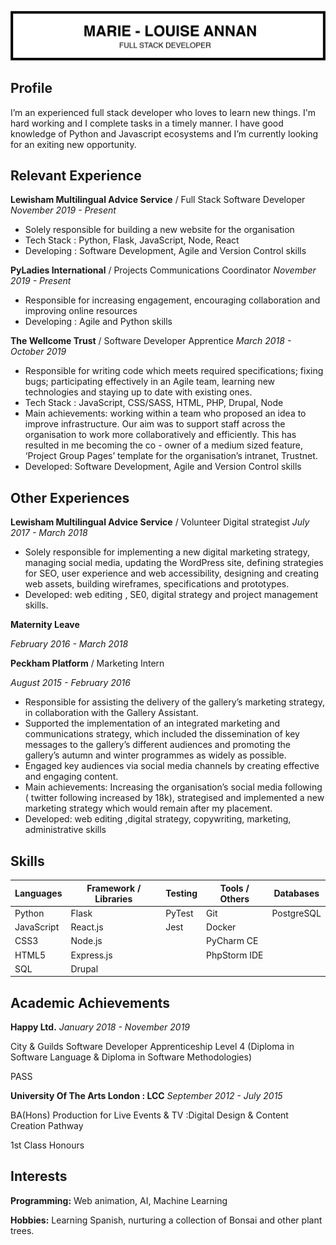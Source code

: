 ![ml header](/img/ml_cv_header2.png)

## Profile

I’m an experienced full stack developer who loves to learn new things. I'm hard working and I complete tasks in a timely manner. I have good knowledge of Python and Javascript ecosystems and I’m currently looking for an exiting new opportunity.

## Relevant Experience

**Lewisham Multilingual Advice Service** / Full Stack Software Developer
_November 2019 - Present_

- Solely responsible for building a new website for the organisation
- Tech Stack : Python, Flask, JavaScript, Node, React
- Developing : Software Development, Agile and Version Control skills

**PyLadies International** / Projects Communications Coordinator
_November 2019 - Present_
- Responsible for increasing engagement, encouraging collaboration and improving online resources
- Developing : Agile and Python skills


**The Wellcome Trust** / Software Developer Apprentice
_March 2018 - October 2019_

- Responsible for writing code which meets required specifications; fixing bugs; participating effectively in an Agile team, learning new technologies and staying up to date with existing ones.
- Tech Stack : JavaScript, CSS/SASS, HTML, PHP, Drupal, Node
- Main achievements: working within a team who proposed an idea to improve infrastructure. Our aim was to support staff across the organisation to work more collaboratively and efficiently. This has resulted in me becoming the co - owner of a medium sized feature, ‘Project Group Pages’ template for the organisation’s intranet, Trustnet.
- Developed: Software Development, Agile and Version Control skills

## Other Experiences

**Lewisham Multilingual Advice Service** / Volunteer Digital strategist
_July 2017 - March 2018_

- Solely responsible for implementing a new digital marketing strategy, managing social media, updating the WordPress site, defining strategies for SEO, user experience and web accessibility, designing and creating web assets, building wireframes, specifications and prototypes.
- Developed: web editing , SE0, digital strategy and project management skills.

**Maternity Leave**

_February 2016 - March 2018_

**Peckham Platform** / Marketing Intern

_August 2015 - February 2016_

- Responsible for assisting the delivery of the gallery’s marketing strategy, in collaboration with the
  Gallery Assistant.
- Supported the implementation of an integrated marketing and communications strategy, which included the dissemination of key messages to the gallery’s different audiences and promoting the gallery’s autumn and winter programmes as widely as possible. 
- Engaged key audiences via social media channels by creating effective and engaging content. 
- Main achievements: Increasing the organisation’s social media following (  twitter following increased by 18k), strategised and implemented a new marketing strategy which would remain after my placement.
- Developed: web editing ,digital strategy, copywriting, marketing, administrative skills 


## Skills

| Languages  | Framework / Libraries  | Testing  | Tools / Others  | Databases  |
|---|---|---|---|---|
| Python   | Flask  | PyTest  | Git  |  PostgreSQL |
| JavaScript  | React.js  | Jest  | Docker  |   |
| CSS3  | Node.js  |   |PyCharm CE   |   | 
| HTML5  | Express.js  |   |  PhpStorm IDE |   |
| SQL  | Drupal  |   |   |   |


## Academic Achievements

**Happy Ltd.** _January 2018 - November 2019_

City & Guilds Software Developer Apprenticeship Level 4 (Diploma in Software Language & Diploma in Software Methodologies)

PASS


**University Of The Arts London : LCC** _September 2012 - July 2015_

BA(Hons) Production for Live Events & TV :Digital Design & Content Creation Pathway

1st Class Honours

## Interests

**Programming:** Web animation, AI, Machine Learning

**Hobbies:** Learning Spanish, nurturing a collection of Bonsai and other plant trees.

